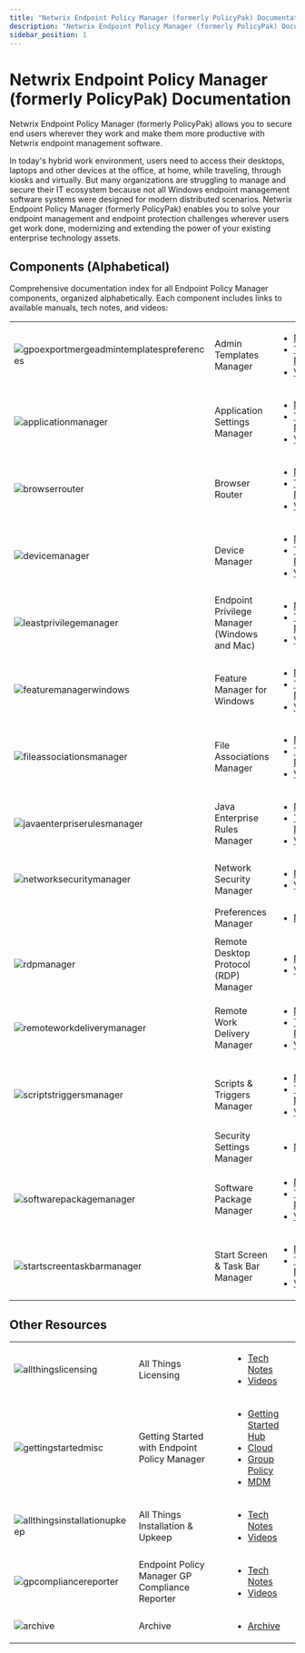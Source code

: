 ```yaml
---
title: "Netwrix Endpoint Policy Manager (formerly PolicyPak) Documentation"
description: "Netwrix Endpoint Policy Manager (formerly PolicyPak) Documentation"
sidebar_position: 1
---
```


# Netwrix Endpoint Policy Manager (formerly PolicyPak) Documentation

Netwrix Endpoint Policy Manager (formerly PolicyPak) allows you to secure end users wherever they
work and make them more productive with Netwrix endpoint management software.

In today's hybrid work environment, users need to access their desktops, laptops and other devices
at the office, at home, while traveling, through kiosks and virtually. But many organizations are
struggling to manage and secure their IT ecosystem because not all Windows endpoint management
software systems were designed for modern distributed scenarios. Netwrix Endpoint Policy Manager
(formerly PolicyPak) enables you to solve your endpoint management and endpoint protection
challenges wherever users get work done, modernizing and extending the power of your existing
enterprise technology assets.

## Components (Alphabetical)

Comprehensive documentation index for all Endpoint Policy Manager components, organized alphabetically. Each component includes links to available manuals, tech notes, and videos:

|                                                                                                                                                        |                                                     |                                                                                                                                                                                                                                                                                        |
| ------------------------------------------------------------------------------------------------------------------------------------------------------ | --------------------------------------------------- | -------------------------------------------------------------------------------------------------------------------------------------------------------------------------------------------------------------------------------------------------------------------------------------- |
| ![gpoexportmergeadmintemplatespreferences](/images/endpointpolicymanager/gpoexportmergeadmintemplatespreferences.webp)                       | Admin Templates Manager | <ul><li>[Manual](/docs/endpointpolicymanager/components/admintemplatesmanager/manual/overview.md)</li><li>[Tech Notes](/docs/endpointpolicymanager/components/admintemplatesmanager/knowledgebase/knowledgebase.md)</li><li>[Videos](/docs/endpointpolicymanager/components/admintemplatesmanager/videolearningcenter/videolearningcenter.md)</li></ul>                       |
| ![applicationmanager](/images/endpointpolicymanager/applicationmanager.webp)                                                                 | Application Settings Manager                        | <ul><li>[Manual](/docs/endpointpolicymanager/components/applicationsettingsmanager/manual/overview.md)</li><li>[Tech Notes](/docs/endpointpolicymanager/components/applicationsettingsmanager/technotes/knowledgebase.md)</li><li>[Videos](/docs/endpointpolicymanager/components/applicationsettingsmanager/videos/videolearningcenter.md)</li></ul>                    |
| ![browserrouter](/images/endpointpolicymanager/browserrouter.webp)                                                                           | Browser Router                                      | <ul><li>[Manual](/docs/endpointpolicymanager/components/browserrouter/manual/overview.md)</li><li>[Tech Notes](/docs/endpointpolicymanager/components/browserrouter/knowledgebase/knowledgebase.md)</li><li>[Videos](/docs/endpointpolicymanager/components/browserrouter/videolearningcenter/videolearningcenter.md)</li></ul>                         |
| ![devicemanager](/images/endpointpolicymanager/devicemanager.webp)                                                                           | Device Manager                                      | <ul><li>[Manual](/docs/endpointpolicymanager/components/devicemanager/manual/overview.md)</li><li>[Tech Notes](/docs/endpointpolicymanager/components/devicemanager/knowledgebase/knowledgebase.md)</li><li>[Videos](/docs/endpointpolicymanager/components/devicemanager/videolearningcenter/videolearningcenter.md)</li></ul>                         |
| ![leastprivilegemanager](/images/endpointpolicymanager/leastprivilegemanager.webp)                                                           | Endpoint Privilege Manager (Windows and Mac)             | <ul><li>[Manual](/docs/endpointpolicymanager/components/endpointprivilegemanager/overview.md)</li><li>[Tech Notes](/docs/endpointpolicymanager/components/endpointprivilegemanager/knowledgebase/knowledgebase.md)</li><li>[Videos](/docs/endpointpolicymanager/components/endpointprivilegemanager/videolearningcenter/videolearningcenter.md)</li></ul>         |
| ![featuremanagerwindows](/images/endpointpolicymanager/featuremanagerwindows.webp)                                                           | Feature Manager for Windows                         | <ul><li>[Manual](/docs/endpointpolicymanager/components/featuremanager/manual/overview.md)</li><li>[Tech Notes](/docs/endpointpolicymanager/components/featuremanager/technotes/knowledgebase.md)</li><li>[Videos](/docs/endpointpolicymanager/components/featuremanager/videos/videolearningcenter.md)</li></ul>                       |
| ![fileassociationsmanager](/images/endpointpolicymanager/fileassociationsmanager.webp)                                                       | File Associations Manager                           | <ul><li>[Manual](/docs/endpointpolicymanager/components/fileassociationsmanager/manual/overview.md)</li><li>[Tech Notes](/docs/endpointpolicymanager/components/fileassociationsmanager/knowledgebase/knowledgebase.md)</li><li>[Videos](/docs/endpointpolicymanager/components/fileassociationsmanager/videolearningcenter/videolearningcenter.md)</li></ul>     |
| ![javaenterpriserulesmanager](/images/endpointpolicymanager/javaenterpriserulesmanager.webp)                                                 | Java Enterprise Rules Manager                       | <ul><li>[Manual](/docs/endpointpolicymanager/components/javaenterpriserules/manual/javaenterpriserules/overview.md)</li><li>[Tech Notes](/docs/endpointpolicymanager/components/javaenterpriserules/technotes/knowledgebase.md)</li><li>[Videos](/docs/endpointpolicymanager/components/javaenterpriserules/videos/videolearningcenter.md)</li></ul>             |
| ![networksecuritymanager](/images/endpointpolicymanager/networksecuritymanager.webp)                                                         | Network Security Manager                            | <ul><li>[Manual](/docs/endpointpolicymanager/components/networksecuritymanager/manual/overview.md)</li><li>[Videos](/docs/endpointpolicymanager/components/networksecuritymanager/videos/videolearningcenter.md)</li></ul>                                                                                                                                 |
|                                                                                                                                                        | Preferences Manager                                 | <ul><li>[Manual](/docs/endpointpolicymanager/components/preferencesmanager/manual/overview.md)</li></ul>                                                                                                                                 |
| ![rdpmanager](/images/endpointpolicymanager/rdpmanager.webp)                                                                                 | Remote Desktop Protocol (RDP) Manager              | <ul><li>[Manual](/docs/endpointpolicymanager/components/remotedesktopprotocolmanager/manual/overview.md)</li><li>[Videos](/docs/endpointpolicymanager/components/remotedesktopprotocolmanager/videos/videolearningcenter.md)</li></ul>                                                                                                                                      |
| ![remoteworkdeliverymanager](/images/endpointpolicymanager/remoteworkdeliverymanager.webp)                                                   | Remote Work Delivery Manager                        | <ul><li>[Manual](/docs/endpointpolicymanager/components/remoteworkdeliverymanager/manual/overview.md)</li><li>[Tech Notes](/docs/endpointpolicymanager/components/remoteworkdeliverymanager/technotes/knowledgebase.md)</li><li>[Videos](/docs/endpointpolicymanager/components/remoteworkdeliverymanager/videos/videolearningcenter.md)</li></ul>               |
| ![scriptstriggersmanager](/images/endpointpolicymanager/scriptstriggersmanager.webp)                                                         | Scripts & Triggers Manager                          | <ul><li>[Manual](/docs/endpointpolicymanager/components/scriptstriggers/manual/overview.md)</li><li>[Tech Notes](/docs/endpointpolicymanager/components/scriptstriggers/knowledgebase/knowledgebase.md)</li><li>[Videos](/docs/endpointpolicymanager/components/scriptstriggers/videolearningcenter/videolearningcenter.md)</li></ul>                     |
|                                                                                                                                                        | Security Settings Manager                           | <ul><li>[Manual](/docs/endpointpolicymanager/components/securitysettingsmanager/manual/overview.md)</li></ul>                                                                                                                                 |
| ![softwarepackagemanager](/images/endpointpolicymanager/softwarepackagemanager.webp)                                                         | Software Package Manager                            | <ul><li>[Manual](/docs/endpointpolicymanager/components/softwarepackage/manual/overview.md)</li><li>[Tech Notes](/docs/endpointpolicymanager/components/softwarepackage/technotes/knowledgebase.md)</li><li>[Videos](/docs/endpointpolicymanager/components/softwarepackage/videos/videolearningcenter.md)</li></ul>                     |
| ![startscreentaskbarmanager](/images/endpointpolicymanager/startscreentaskbarmanager.webp)                                                   | Start Screen & Task Bar Manager                     | <ul><li>[Manual](/docs/endpointpolicymanager/components/startscreenandtaskbar/manual/overview.md)</li><li>[Tech Notes](/docs/endpointpolicymanager/components/startscreenandtaskbar/technotes/knowledgebase.md)</li><li>[Videos](/docs/endpointpolicymanager/components/startscreenandtaskbar/videos/videolearningcenter.md)</li></ul>         |

## Other Resources

|                                                                                                                                                        |                                                     |                                                                                                                                                                                                                                                                                        |
| ------------------------------------------------------------------------------------------------------------------------------------------------------ | --------------------------------------------------- | -------------------------------------------------------------------------------------------------------------------------------------------------------------------------------------------------------------------------------------------------------------------------------------- |
| ![allthingslicensing](/images/endpointpolicymanager/allthingslicensing.webp)                                                                 | All Things Licensing                                | <ul><li>[Tech Notes](/docs/endpointpolicymanager/licensing/knowledgebase/knowledgebase.md)</li><li>[Videos](/docs/endpointpolicymanager/licensing/videolearningcenter/videolearningcenter.md)</li></ul>                                 |
| ![gettingstartedmisc](/images/endpointpolicymanager/gettingstartedmisc.webp)                                                                 | Getting Started with Endpoint Policy Manager        | <ul><li>[Getting Started Hub](/docs/endpointpolicymanager/gettingstarted/overview.md)</li><li>[Cloud](/docs/endpointpolicymanager/gettingstarted/cloud/)</li><li>[Group Policy](/docs/endpointpolicymanager/gettingstarted/grouppolicy/)</li><li>[MDM](/docs/endpointpolicymanager/gettingstarted/mdm/)</li></ul> |
| ![allthingsinstallationupkeep](/images/endpointpolicymanager/allthingsinstallationupkeep.webp)                                               | All Things Installation & Upkeep                    | <ul><li>[Tech Notes](/docs/endpointpolicymanager/installation/knowledgebase/knowledgebase.md)</li><li>[Videos](/docs/endpointpolicymanager/installation/videolearningcenter/videolearningcenter.md)</li></ul>                           |
| ![gpcompliancereporter](/images/endpointpolicymanager/gpcompliancereporter.webp)                                                             | Endpoint Policy Manager GP Compliance Reporter      | <ul><li>[Tech Notes](/docs/endpointpolicymanager/gpcompliancereporter/technotes/knowledgebase.md)</li><li>[Videos](/docs/endpointpolicymanager/gpcompliancereporter/videos/videolearningcenter.md)</li></ul>           |
| ![archive](/images/endpointpolicymanager/archive.webp)                                                                                       | Archive                                             | <ul><li>[Archive](/docs/endpointpolicymanager/archive/overview.md)</li></ul>                                                                                                                                                                                             |
